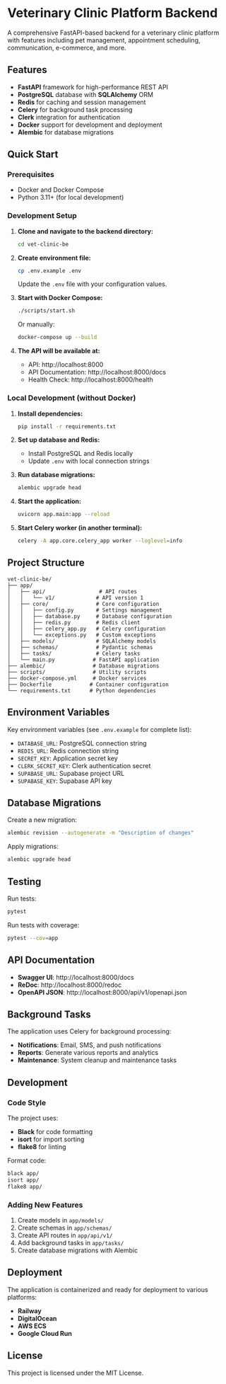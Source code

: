 # Veterinary Clinic Platform Backend

A comprehensive FastAPI-based backend for a veterinary clinic platform with features including pet management, appointment scheduling, communication, e-commerce, and more.

## Features

- **FastAPI** framework for high-performance REST API
- **PostgreSQL** database with **SQLAlchemy** ORM
- **Redis** for caching and session management
- **Celery** for background task processing
- **Clerk** integration for authentication
- **Docker** support for development and deployment
- **Alembic** for database migrations

## Quick Start

### Prerequisites

- Docker and Docker Compose
- Python 3.11+ (for local development)

### Development Setup

1. **Clone and navigate to the backend directory:**
   ```bash
   cd vet-clinic-be
   ```

2. **Create environment file:**
   ```bash
   cp .env.example .env
   ```
   Update the `.env` file with your configuration values.

3. **Start with Docker Compose:**
   ```bash
   ./scripts/start.sh
   ```
   Or manually:
   ```bash
   docker-compose up --build
   ```

4. **The API will be available at:**
   - API: http://localhost:8000
   - API Documentation: http://localhost:8000/docs
   - Health Check: http://localhost:8000/health

### Local Development (without Docker)

1. **Install dependencies:**
   ```bash
   pip install -r requirements.txt
   ```

2. **Set up database and Redis:**
   - Install PostgreSQL and Redis locally
   - Update `.env` with local connection strings

3. **Run database migrations:**
   ```bash
   alembic upgrade head
   ```

4. **Start the application:**
   ```bash
   uvicorn app.main:app --reload
   ```

5. **Start Celery worker (in another terminal):**
   ```bash
   celery -A app.core.celery_app worker --loglevel=info
   ```

## Project Structure

```
vet-clinic-be/
├── app/
│   ├── api/                 # API routes
│   │   └── v1/             # API version 1
│   ├── core/               # Core configuration
│   │   ├── config.py       # Settings management
│   │   ├── database.py     # Database configuration
│   │   ├── redis.py        # Redis client
│   │   ├── celery_app.py   # Celery configuration
│   │   └── exceptions.py   # Custom exceptions
│   ├── models/             # SQLAlchemy models
│   ├── schemas/            # Pydantic schemas
│   ├── tasks/              # Celery tasks
│   └── main.py            # FastAPI application
├── alembic/               # Database migrations
├── scripts/               # Utility scripts
├── docker-compose.yml     # Docker services
├── Dockerfile            # Container configuration
└── requirements.txt      # Python dependencies
```

## Environment Variables

Key environment variables (see `.env.example` for complete list):

- `DATABASE_URL`: PostgreSQL connection string
- `REDIS_URL`: Redis connection string
- `SECRET_KEY`: Application secret key
- `CLERK_SECRET_KEY`: Clerk authentication secret
- `SUPABASE_URL`: Supabase project URL
- `SUPABASE_KEY`: Supabase API key

## Database Migrations

Create a new migration:
```bash
alembic revision --autogenerate -m "Description of changes"
```

Apply migrations:
```bash
alembic upgrade head
```

## Testing

Run tests:
```bash
pytest
```

Run tests with coverage:
```bash
pytest --cov=app
```

## API Documentation

- **Swagger UI**: http://localhost:8000/docs
- **ReDoc**: http://localhost:8000/redoc
- **OpenAPI JSON**: http://localhost:8000/api/v1/openapi.json

## Background Tasks

The application uses Celery for background processing:

- **Notifications**: Email, SMS, and push notifications
- **Reports**: Generate various reports and analytics
- **Maintenance**: System cleanup and maintenance tasks

## Development

### Code Style

The project uses:
- **Black** for code formatting
- **isort** for import sorting
- **flake8** for linting

Format code:
```bash
black app/
isort app/
flake8 app/
```

### Adding New Features

1. Create models in `app/models/`
2. Create schemas in `app/schemas/`
3. Create API routes in `app/api/v1/`
4. Add background tasks in `app/tasks/`
5. Create database migrations with Alembic

## Deployment

The application is containerized and ready for deployment to various platforms:

- **Railway**
- **DigitalOcean**
- **AWS ECS**
- **Google Cloud Run**

## License

This project is licensed under the MIT License.